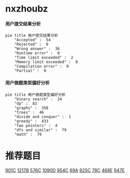 # nxzhoubz

<!-- tabs:start -->



#### **用户提交结果分析**

```mermaid
pie title 用户提交结果分析
    "Accepted" :  54
    "Rejected" :  0
    "Wrong answer" :  36
    "Runtime error" :  0
    "Time limit exceeded" :  2
    "Memory limit exceeded" :  0
    "Compilation error" :  0
    "Partial" :  0
```

#### **用户做题类型偏好分析**

```mermaid
pie title 用户做题类型偏好分析
    "binary search" :  24
    "dp" :  83
    "graphs" :  358
    "trees" :  46
    "divide and conquer" :  1
    "greedy" :  433
    "two pointers" :  4
    "dfs and similar" :  79
    "math" :  79
```



<!-- tabs:end -->
# 推荐题目
[901C](https://codeforces.com/contest/901/problem/C)
[1217B](https://codeforces.com/contest/1217/problem/B)
[576C](https://codeforces.com/contest/576/problem/C)
[1090D](https://codeforces.com/contest/1090/problem/D)
[954C](https://codeforces.com/contest/954/problem/C)
[69A](https://codeforces.com/contest/69/problem/A)
[925C](https://codeforces.com/contest/925/problem/C)
[78C](https://codeforces.com/contest/78/problem/C)
[468E](https://codeforces.com/contest/468/problem/E)
[947E](https://codeforces.com/contest/947/problem/E)

